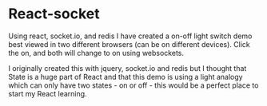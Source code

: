 # React-socket

Using react, socket.io, and redis I have created a on-off light switch demo best viewed in two different browsers (can be on different devices). Click the on, and both will change to on using websockets.

I originally created this with jquery, socket.io and redis but I thought that State is a huge part of React and that this demo is using a light analogy which can only have two states - on or off - this would be a perfect place to start my React learning.

